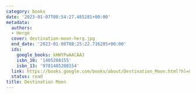 ```yaml
---
category: books
date: '2023-01-07T08:54:27.485281+00:00'
metadata:
  authors:
  - Hergé
  cover: destination-moon-herg.jpg
  end_date: '2023-01-08T08:25:22.716285+00:00'
  ids:
    google_books: kHWYPwAACAAJ
    isbn_10: '1405208155'
    isbn_13: '9781405208154'
  link: https://books.google.com/books/about/Destination_Moon.html?hl=&id=kHWYPwAACAAJ
  status: read
title: Destination Moon
---
```

